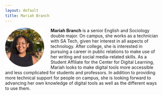 ```yaml
---
layout: default
title: Mariah Branch
---
```


<img src="/images/branch.png" alt="Mariah Branch" style="width:25%;float:left;padding-right:1.5em;"  />

**Mariah Branch** is a senior English and Sociology double major. On campus, she works as a technician with SA Tech, given her interest in all aspects of technology. After college, she is interested in pursuing a career in public relations to make use of her writing and social media-related skills. As a Student Affiliate for the Center for Digital Learning, Mariah looks to make digital tools more accessible and less complicated for students and professors. In addition to providing more technical support for people on campus, she is looking forward to advancing her own knowledge of digital tools as well as the different ways to use them.